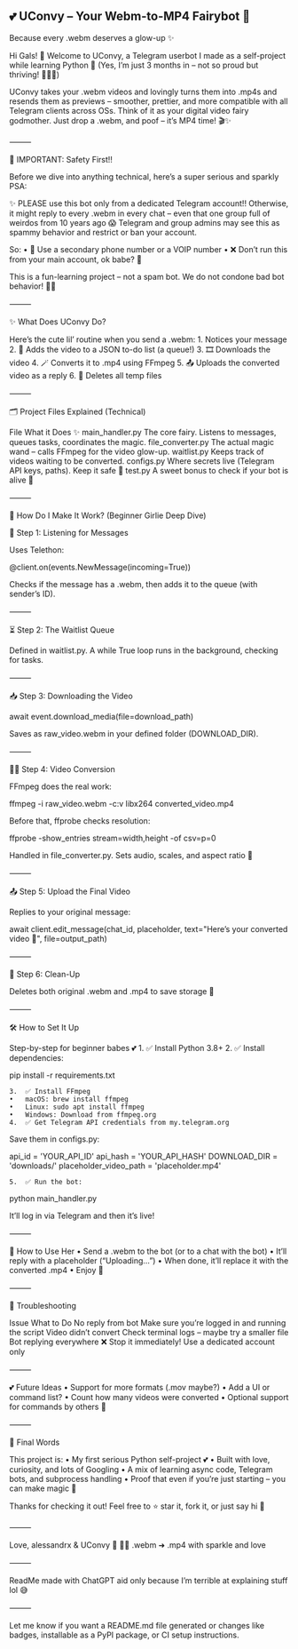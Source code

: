 
## 💕 UConvy – Your Webm-to-MP4 Fairybot 🎀

Because every .webm deserves a glow-up ✨

Hi Gals! 💌 Welcome to UConvy, a Telegram userbot I made as a self-project while learning Python 🐍
(Yes, I’m just 3 months in – not so proud but thriving! 👩‍💻🌸)

UConvy takes your .webm videos and lovingly turns them into .mp4s and resends them as previews – smoother, prettier, and more compatible with all Telegram clients across OSs.
Think of it as your digital video fairy godmother. Just drop a .webm, and poof – it’s MP4 time! 🎬✨

⸻

🎀 IMPORTANT: Safety First!!

Before we dive into anything technical, here’s a super serious and sparkly PSA:

✨ PLEASE use this bot only from a dedicated Telegram account!!
Otherwise, it might reply to every .webm in every chat – even that one group full of weirdos from 10 years ago 😱
Telegram and group admins may see this as spammy behavior and restrict or ban your account.

So:
	•	📱 Use a secondary phone number or a VOIP number
	•	❌ Don’t run this from your main account, ok babe? 💋

This is a fun-learning project – not a spam bot. We do not condone bad bot behavior! 🙅‍♀️

⸻

✨ What Does UConvy Do?

Here’s the cute lil’ routine when you send a .webm:
	1.	Notices your message
	2.	📝 Adds the video to a JSON to-do list (a queue!)
	3.	🎞️ Downloads the video
	4.	🪄 Converts it to .mp4 using FFmpeg
	5.	📤 Uploads the converted video as a reply
	6.	🧹 Deletes all temp files

⸻

🗂 Project Files Explained (Technical)

File	What it Does ✨
main_handler.py	The core fairy. Listens to messages, queues tasks, coordinates the magic.
file_converter.py	The actual magic wand – calls FFmpeg for the video glow-up.
waitlist.py	Keeps track of videos waiting to be converted.
configs.py	Where secrets live (Telegram API keys, paths). Keep it safe 🔐
test.py	A sweet bonus to check if your bot is alive 💬


⸻

💖 How Do I Make It Work? (Beginner Girlie Deep Dive)

💌 Step 1: Listening for Messages

Uses Telethon:

@client.on(events.NewMessage(incoming=True))

Checks if the message has a .webm, then adds it to the queue (with sender’s ID).

⸻

⏳ Step 2: The Waitlist Queue

Defined in waitlist.py.
A while True loop runs in the background, checking for tasks.

⸻

📥 Step 3: Downloading the Video

await event.download_media(file=download_path)

Saves as raw_video.webm in your defined folder (DOWNLOAD_DIR).

⸻

🧙‍♀️ Step 4: Video Conversion

FFmpeg does the real work:

ffmpeg -i raw_video.webm -c:v libx264 converted_video.mp4

Before that, ffprobe checks resolution:

ffprobe -show_entries stream=width,height -of csv=p=0

Handled in file_converter.py. Sets audio, scales, and aspect ratio 💖

⸻

📤 Step 5: Upload the Final Video

Replies to your original message:

await client.edit_message(chat_id, placeholder, text="Here’s your converted video 🎥", file=output_path)


⸻

🧼 Step 6: Clean-Up

Deletes both original .webm and .mp4 to save storage 🌸

⸻

🛠 How to Set It Up

Step-by-step for beginner babes 💕
	1.	✅ Install Python 3.8+
	2.	✅ Install dependencies:

pip install -r requirements.txt

	3.	✅ Install FFmpeg
	•	macOS: brew install ffmpeg
	•	Linux: sudo apt install ffmpeg
	•	Windows: Download from ffmpeg.org
	4.	✅ Get Telegram API credentials from my.telegram.org
Save them in configs.py:

api_id = 'YOUR_API_ID'
api_hash = 'YOUR_API_HASH'
DOWNLOAD_DIR = 'downloads/'
placeholder_video_path = 'placeholder.mp4'

	5.	✅ Run the bot:

python main_handler.py

It’ll log in via Telegram and then it’s live!

⸻

💬 How to Use Her
	•	Send a .webm to the bot (or to a chat with the bot)
	•	It’ll reply with a placeholder (“Uploading…”)
	•	When done, it’ll replace it with the converted .mp4
	•	Enjoy 🎀

⸻

🧸 Troubleshooting

Issue	What to Do
No reply from bot	Make sure you’re logged in and running the script
Video didn’t convert	Check terminal logs – maybe try a smaller file
Bot replying everywhere	❌ Stop it immediately! Use a dedicated account only


⸻

💕 Future Ideas
	•	Support for more formats (.mov maybe?)
	•	Add a UI or command list?
	•	Count how many videos were converted
	•	Optional support for commands by others 👀

⸻

🎀 Final Words

This project is:
	•	My first serious Python self-project 💕
	•	Built with love, curiosity, and lots of Googling
	•	A mix of learning async code, Telegram bots, and subprocess handling
	•	Proof that even if you’re just starting – you can make magic 🌟

Thanks for checking it out!
Feel free to ⭐ star it, fork it, or just say hi 💌

⸻

Love,
alessandrx & UConvy 🌸
🧚‍♀️ .webm ➜ .mp4 with sparkle and love

⸻

ReadMe made with ChatGPT aid only because I’m terrible at explaining stuff lol 😅

⸻

Let me know if you want a README.md file generated or changes like badges, installable as a PyPI package, or CI setup instructions.